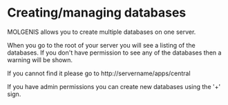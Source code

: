 # Creating/managing databases

MOLGENIS allows you to create multiple databases on one server.

When you go to the root of your server you will see a listing of the databases. If you don't have permission to see any of
the databases then a warning will be shown.

If you cannot find it please go to http://servername/apps/central

If you have admin permissions you can create new databases using the '+' sign.

